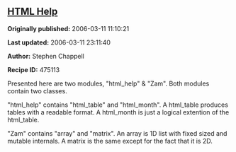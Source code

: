 ## [HTML Help](https://code.activestate.com/recipes/475113-html-help)

**Originally published:** 2006-03-11 11:10:21

**Last updated:** 2006-03-11 23:11:40

**Author:** Stephen Chappell

**Recipe ID:** 475113

Presented here are two modules, "html_help" & "Zam".
Both modules contain two classes.

"html_help" contains "html_table" and "html_month".
A html_table produces tables with a readable format.
A html_month is just a logical extention of the html_table.

"Zam" contains "array" and "matrix".
An array is 1D list with fixed sized and mutable internals.
A matrix is the same except for the fact that it is 2D.
